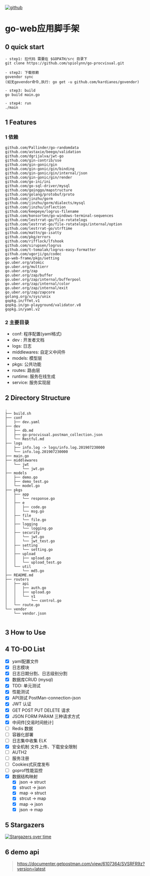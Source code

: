 [![github](https://img.shields.io/badge/github-spiolynn-brightgreen.svg)](http://panzi.online)

# go-web应用脚手架


## 0 quick start

```
- step1: 拉代码 需要在 $GOPATH/src 目录下
git clone https://github.com/spiolynn/go-procvisual.git

- step2: 下载依赖
govendor sync
(如无govendor命令,执行: go get -u github.com/kardianos/govendor)

- step3: build
go build main.go

- step4: run
./main
```

## 1 Features


### 1 依赖

```
github.com/Pallinder/go-randomdata
github.com/astaxie/beego/validation
github.com/dgrijalva/jwt-go
github.com/gin-contrib/sse
github.com/gin-gonic/gin
github.com/gin-gonic/gin/binding
github.com/gin-gonic/gin/internal/json
github.com/gin-gonic/gin/render
github.com/go-ini/ini
github.com/go-sql-driver/mysql
github.com/goinggo/mapstructure
github.com/golang/protobuf/proto
github.com/jinzhu/gorm
github.com/jinzhu/gorm/dialects/mysql
github.com/jinzhu/inflection
github.com/keepeye/logrus-filename
github.com/konsorten/go-windows-terminal-sequences
github.com/lestrrat-go/file-rotatelogs
github.com/lestrrat-go/file-rotatelogs/internal/option
github.com/lestrrat-go/strftime
github.com/mattn/go-isatty
github.com/pkg/errors
github.com/rifflock/lfshook
github.com/sirupsen/logrus
github.com/t-tomalak/logrus-easy-formatter
github.com/ugorji/go/codec
go-web-frame/pkgs/setting
go.uber.org/atomic
go.uber.org/multierr
go.uber.org/zap
go.uber.org/zap/buffer
go.uber.org/zap/internal/bufferpool
go.uber.org/zap/internal/color
go.uber.org/zap/internal/exit
go.uber.org/zap/zapcore
golang.org/x/sys/unix
gopkg.in/ffmt.v1
gopkg.in/go-playground/validator.v8
gopkg.in/yaml.v2
```

### 2 主要目录

- conf: 程序配置(yaml格式)
- dev : 开发者文档
- logs: 日志
- middlewares: 自定义中间件
- models: 模型层
- pkgs:  公共功能
- routes: 路由层
- runtime: 服务在线生成
- service: 服务实现层



## 2 Directory Structure

```
.
├── build.sh
├── conf
│   ├── dev.yaml
├── dev
│   ├── db.md
│   ├── go-procvisual.postman_collection.json
│   └── Restful.md
├── logs
│   ├── info.log -> logs/info.log.201907230000
│   └── info.log.201907230000
├── main.go
├── middlewares
│   └── jwt
│       └── jwt.go
├── models
│   ├── demo.go
│   ├── demo_test.go
│   └── model.go
├── pkgs
│   ├── app
│   │   └── response.go
│   ├── e
│   │   ├── code.go
│   │   └── msg.go
│   ├── file
│   │   └── file.go
│   ├── logging
│   │   └── logging.go
│   ├── security
│   │   └── jwt.go
│   │   └── jwt_test.go
│   ├── setting
│   │   └── setting.go
│   ├── upload
│   │   ├── upload.go
│   │   └── upload_test.go
│   └── util
│       └── md5.go
├── README.md
├── routers
│   ├── api
│   │   ├── auth.go
│   │   ├── upload.go
│   │   └── v1
│   │       └── control.go
│   └── route.go
└── vendor
    └── vendor.json


```

## 3 How to Use



## 4 TO-DO List

- [x] yaml配置文件
- [x] 日志模块
- [x] 日志日期分割、日志级别分割
- [x] 数据库CRUD (mysql)
- [X] TDD: 单元测试
- [X] 性能测试
- [X] API测试 PostMan-connection-json
- [X] JWT 认证
- [X] GET POST PUT DELETE 请求
- [X] JSON FORM PARAM 三种请求方式
- [X] 中间件[交易时间统计]
- [ ] Redis 数据
- [ ] 容器化部署
- [ ] 日志集中收集 ELK
- [X] 安全机制 文件上传、下载安全限制
- [ ] AUTH2
- [ ] 服务注册
- [ ] Cookies式灰度发布
- [ ] goprof性能监控
- [x] 数据结构映射
    - [X] json -> struct
    - [X] struct -> json
    - [X] map -> struct
    - [X] strcut -> map
    - [X] map -> json
    - [X] json -> map

## 5 Stargazers


[![Stargazers over time](https://starchart.cc/spiolynn/go-procvisual.svg)](https://starchart.cc/spiolynn/go-procvisual)


## 6 demo api

> https://documenter.getpostman.com/view/6107364/SVSRFR9z?version=latest

